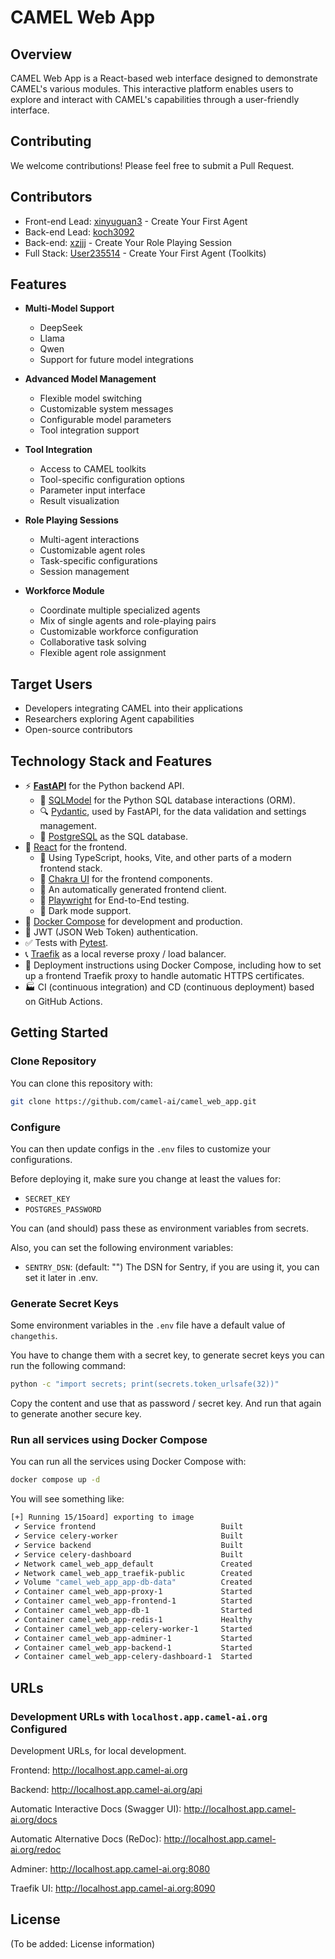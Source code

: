 # CAMEL Web App

## Overview
CAMEL Web App is a React-based web interface designed to demonstrate CAMEL's various modules. This interactive platform enables users to explore and interact with CAMEL's capabilities through a user-friendly interface.

## Contributing
We welcome contributions! Please feel free to submit a Pull Request.

## Contributors
- Front-end Lead: [xinyuguan3](https://github.com/xinyuguan3) - Create Your First Agent
- Back-end Lead: [koch3092](https://github.com/koch3092)
- Back-end: [xzjjj](https://github.com/xzjjj) - Create Your Role Playing Session
- Full Stack: [User235514](https://github.com/User235514) - Create Your First Agent (Toolkits)

## Features
- **Multi-Model Support**
  - DeepSeek
  - Llama
  - Qwen
  - Support for future model integrations

- **Advanced Model Management**
  - Flexible model switching
  - Customizable system messages
  - Configurable model parameters
  - Tool integration support

- **Tool Integration**
  - Access to CAMEL toolkits
  - Tool-specific configuration options
  - Parameter input interface
  - Result visualization

- **Role Playing Sessions**
  - Multi-agent interactions
  - Customizable agent roles
  - Task-specific configurations
  - Session management

- **Workforce Module**
  - Coordinate multiple specialized agents
  - Mix of single agents and role-playing pairs
  - Customizable workforce configuration
  - Collaborative task solving
  - Flexible agent role assignment

## Target Users
- Developers integrating CAMEL into their applications
- Researchers exploring Agent capabilities
- Open-source contributors

## Technology Stack and Features

- ⚡ [**FastAPI**](https://fastapi.tiangolo.com) for the Python backend API.
    - 🧰 [SQLModel](https://sqlmodel.tiangolo.com) for the Python SQL database interactions (ORM).
    - 🔍 [Pydantic](https://docs.pydantic.dev), used by FastAPI, for the data validation and settings management.
    - 💾 [PostgreSQL](https://www.postgresql.org) as the SQL database.
- 🚀 [React](https://react.dev) for the frontend.
    - 💃 Using TypeScript, hooks, Vite, and other parts of a modern frontend stack.
    - 🎨 [Chakra UI](https://chakra-ui.com) for the frontend components.
    - 🤖 An automatically generated frontend client.
    - 🧪 [Playwright](https://playwright.dev) for End-to-End testing.
    - 🦇 Dark mode support.
- 🐋 [Docker Compose](https://www.docker.com) for development and production.
- 🔑 JWT (JSON Web Token) authentication.
- ✅ Tests with [Pytest](https://pytest.org).
- 📞 [Traefik](https://traefik.io) as a local reverse proxy / load balancer.
- 🚢 Deployment instructions using Docker Compose, including how to set up a frontend Traefik proxy to handle automatic HTTPS certificates.
- 🏭 CI (continuous integration) and CD (continuous deployment) based on GitHub Actions.

## Getting Started

### Clone Repository
You can clone this repository with:

```bash
git clone https://github.com/camel-ai/camel_web_app.git
```

### Configure

You can then update configs in the `.env` files to customize your configurations.

Before deploying it, make sure you change at least the values for:

- `SECRET_KEY`
- `POSTGRES_PASSWORD`

You can (and should) pass these as environment variables from secrets.

Also, you can set the following environment variables:

- `SENTRY_DSN`: (default: "") The DSN for Sentry, if you are using it, you can set it later in .env.

### Generate Secret Keys

Some environment variables in the `.env` file have a default value of `changethis`.

You have to change them with a secret key, to generate secret keys you can run the following command:

```bash
python -c "import secrets; print(secrets.token_urlsafe(32))"
```

Copy the content and use that as password / secret key. And run that again to generate another secure key.

### Run all services using Docker Compose
You can run all the services using Docker Compose with:
```bash
docker compose up -d
```

You will see something like:
```bash
[+] Running 15/15oard] exporting to image                                                                          0.0s
 ✔ Service frontend                            Built                                                              41.3s 
 ✔ Service celery-worker                       Built                                                              92.7s 
 ✔ Service backend                             Built                                                               1.2s 
 ✔ Service celery-dashboard                    Built                                                               0.6s 
 ✔ Network camel_web_app_default               Created                                                             0.0s 
 ✔ Network camel_web_app_traefik-public        Created                                                             0.0s 
 ✔ Volume "camel_web_app_app-db-data"          Created                                                             0.0s 
 ✔ Container camel_web_app-proxy-1             Started                                                             0.3s 
 ✔ Container camel_web_app-frontend-1          Started                                                             0.3s 
 ✔ Container camel_web_app-db-1                Started                                                             0.3s 
 ✔ Container camel_web_app-redis-1             Healthy                                                             5.8s 
 ✔ Container camel_web_app-celery-worker-1     Started                                                             5.9s 
 ✔ Container camel_web_app-adminer-1           Started                                                             0.4s 
 ✔ Container camel_web_app-backend-1           Started                                                             6.0s 
 ✔ Container camel_web_app-celery-dashboard-1  Started                                                             6.1s 
```
## URLs

### Development URLs with `localhost.app.camel-ai.org` Configured

Development URLs, for local development.

Frontend: http://localhost.app.camel-ai.org

Backend: http://localhost.app.camel-ai.org/api

Automatic Interactive Docs (Swagger UI): http://localhost.app.camel-ai.org/docs

Automatic Alternative Docs (ReDoc): http://localhost.app.camel-ai.org/redoc

Adminer: http://localhost.app.camel-ai.org:8080

Traefik UI: http://localhost.app.camel-ai.org:8090

## License
(To be added: License information)
